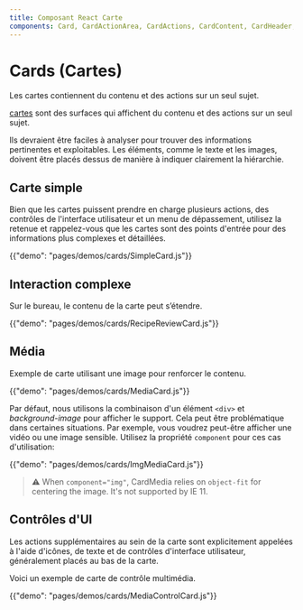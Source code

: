 ```yaml
---
title: Composant React Carte
components: Card, CardActionArea, CardActions, CardContent, CardHeader, CardMedia, Collapse, Paper
---
```


# Cards (Cartes)

<p class="description">Les cartes contiennent du contenu et des actions sur un seul sujet.</p>

[cartes](https://material.io/design/components/cards.html) sont des surfaces qui affichent du contenu et des actions sur un seul sujet.

Ils devraient être faciles à analyser pour trouver des informations pertinentes et exploitables. Les éléments, comme le texte et les images, doivent être placés dessus de manière à indiquer clairement la hiérarchie.

## Carte simple

Bien que les cartes puissent prendre en charge plusieurs actions, des contrôles de l'interface utilisateur et un menu de dépassement, utilisez la retenue et rappelez-vous que les cartes sont des points d'entrée pour des informations plus complexes et détaillées.

{{"demo": "pages/demos/cards/SimpleCard.js"}}

## Interaction complexe

Sur le bureau, le contenu de la carte peut s’étendre.

{{"demo": "pages/demos/cards/RecipeReviewCard.js"}}

## Média

Exemple de carte utilisant une image pour renforcer le contenu.

{{"demo": "pages/demos/cards/MediaCard.js"}}

Par défaut, nous utilisons la combinaison d'un élément `<div>` et _background-image_ pour afficher le support. Cela peut être problématique dans certaines situations. Par exemple, vous voudrez peut-être afficher une vidéo ou une image sensible. Utilisez la propriété `component` pour ces cas d'utilisation:

{{"demo": "pages/demos/cards/ImgMediaCard.js"}}

> ⚠️ When `component="img"`, CardMedia relies on `object-fit` for centering the image. It's not supported by IE 11.

## Contrôles d'UI

Les actions supplémentaires au sein de la carte sont explicitement appelées à l'aide d'icônes, de texte et de contrôles d'interface utilisateur, généralement placés au bas de la carte.

Voici un exemple de carte de contrôle multimédia.

{{"demo": "pages/demos/cards/MediaControlCard.js"}}
